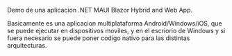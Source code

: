 Demo de una aplicacion .NET MAUI Blazor Hybrid and Web App.

Basicamente es una aplicacion multiplataforma Android/Windows/iOS, que se puede ejecutar en dispositivos moviles, y en el escriorio de Windows y si fuera necesario se puede poner codigo nativo para las distintas arquitecturas.
